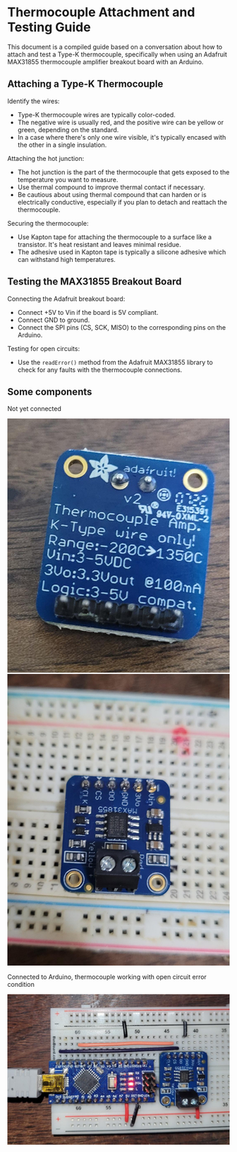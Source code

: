 # Thermocouple Attachment and Testing Guide

This document is a compiled guide based on a conversation about how to attach and test a Type-K thermocouple, specifically when using an Adafruit MAX31855 thermocouple amplifier breakout board with an Arduino.

## Attaching a Type-K Thermocouple

Identify the wires:
- Type-K thermocouple wires are typically color-coded.
- The negative wire is usually red, and the positive wire can be yellow or green, depending on the standard.
- In a case where there's only one wire visible, it's typically encased with the other in a single insulation.

Attaching the hot junction:
- The hot junction is the part of the thermocouple that gets exposed to the temperature you want to measure.
- Use thermal compound to improve thermal contact if necessary.
- Be cautious about using thermal compound that can harden or is electrically conductive, especially if you plan to detach and reattach the thermocouple.

Securing the thermocouple:
- Use Kapton tape for attaching the thermocouple to a surface like a transistor. It's heat resistant and leaves minimal residue.
- The adhesive used in Kapton tape is typically a silicone adhesive which can withstand high temperatures.

## Testing the MAX31855 Breakout Board

Connecting the Adafruit breakout board:
- Connect +5V to Vin if the board is 5V compliant.
- Connect GND to ground.
- Connect the SPI pins (CS, SCK, MISO) to the corresponding pins on the Arduino.

Testing for open circuits:
- Use the `readError()` method from the Adafruit MAX31855 library to check for any faults with the thermocouple connections.

## Some components

Not yet connected

![Breakout board 1](thermo1.jpg)
![Breakout board 2](thermo2.jpg)

Connected to Arduino, thermocouple working with open circuit error condition


![incomplete 1](open-circuit-test-working.jpg)
